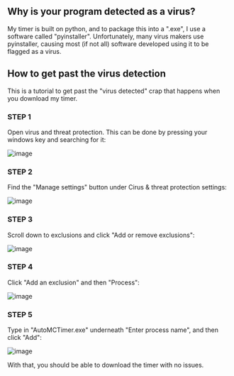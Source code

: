 ## Why is your program detected as a virus?

My timer is built on python, and to package this into a ".exe", I use a software called "pyinstaller". Unfortunately, many virus makers use pyinstaller, causing most (if not all) software developed using it to be flagged as a virus.

## How to get past the virus detection

This is a tutorial to get past the "virus detected" crap that happens when you download my timer.

### STEP 1

Open virus and threat protection. This can be done by pressing your windows key and searching for it:

![image](https://user-images.githubusercontent.com/59705125/121611729-4c75e300-ca2f-11eb-865c-b4c822447d9d.png)


### STEP 2

Find the "Manage settings" button under Cirus & threat protection settings:

![image](https://user-images.githubusercontent.com/59705125/121611947-d0c86600-ca2f-11eb-82ec-c57212b2a9fd.png)

### STEP 3

Scroll down to exclusions and click "Add or remove exclusions":

![image](https://user-images.githubusercontent.com/59705125/121612023-f6ee0600-ca2f-11eb-8361-168018b6f21f.png)

### STEP 4

Click "Add an exclusion" and then "Process":

![image](https://user-images.githubusercontent.com/59705125/121612113-23098700-ca30-11eb-854b-6596d1d9a119.png)

### STEP 5

Type in "AutoMCTimer.exe" underneath "Enter process name", and then click "Add":

![image](https://user-images.githubusercontent.com/59705125/121612232-59df9d00-ca30-11eb-8c77-bf8cf5bf2bfc.png)


With that, you should be able to download the timer with no issues.
